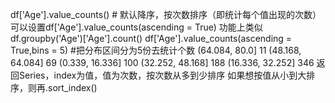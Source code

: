 df['Age'].value_counts() # 默认降序，按次数排序（即统计每个值出现的次数） 可以设置df['Age'].value_counts(ascending = True)
功能上类似 df.groupby('Age')['Age'].count()
df['Age'].value_counts(ascending = True,bins = 5)
#把分布区间分为5份去统计个数
(64.084, 80.0]       11
(48.168, 64.084]     69
(0.339, 16.336]     100
(32.252, 48.168]    188
(16.336, 32.252]    346
返回Series，index为值，值为次数，按次数从多到少排序
如果想按值从小到大排序，则再.sort_index()
